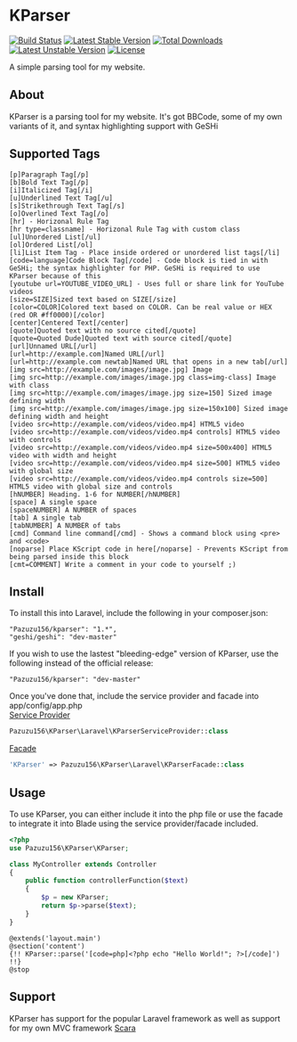 # KParser
[![Build Status](https://travis-ci.org/pazuzu156/KParser.svg?branch=master)](https://travis-ci.org/pazuzu156/KParser)
[![Latest Stable Version](https://poser.pugx.org/pazuzu156/kparser/v/stable)](https://packagist.org/packages/pazuzu156/kparser)
[![Total Downloads](https://poser.pugx.org/pazuzu156/kparser/downloads)](https://packagist.org/packages/pazuzu156/kparser)
[![Latest Unstable Version](https://poser.pugx.org/pazuzu156/kparser/v/unstable)](https://packagist.org/packages/pazuzu156/kparser)
[![License](https://poser.pugx.org/pazuzu156/kparser/license)](https://packagist.org/packages/pazuzu156/kparser)

A simple parsing tool for my website.

## About
KParser is a parsing tool for my website. It's got BBCode, some of my own variants of it, and syntax highlighting support with GeSHi

## Supported Tags
```
[p]Paragraph Tag[/p]  
[b]Bold Text Tag[/p]  
[i]Italicized Tag[/i]  
[u]Underlined Text Tag[/u]  
[s]Strikethrough Text Tag[/s]  
[o]Overlined Text Tag[/o]  
[hr] - Horizonal Rule Tag  
[hr type=classname] - Horizonal Rule Tag with custom class  
[ul]Unordered List[/ul]  
[ol]Ordered List[/ol]  
[li]List Item Tag - Place inside ordered or unordered list tags[/li]  
[code=language]Code Block Tag[/code] - Code block is tied in with GeSHi; the syntax highlighter for PHP. GeSHi is required to use KParser because of this  
[youtube url=YOUTUBE_VIDEO_URL] - Uses full or share link for YouTube videos  
[size=SIZE]Sized text based on SIZE[/size]
[color=COLOR]Colored text based on COLOR. Can be real value or HEX (red OR #ff0000)[/color]
[center]Centered Text[/center]
[quote]Quoted text with no source cited[/quote]
[quote=Quoted Dude]Quoted text with source cited[/quote]
[url]Unnamed URL[/url]
[url=http://example.com]Named URL[/url]
[url=http://example.com newtab]Named URL that opens in a new tab[/url]
[img src=http://example.com/images/image.jpg] Image
[img src=http://example.com/images/image.jpg class=img-class] Image with class
[img src=http://example.com/images/image.jpg size=150] Sized image defining width
[img src=http://example.com/images/image.jpg size=150x100] Sized image defining width and height
[video src=http://example.com/videos/video.mp4] HTML5 video
[video src=http://example.com/videos/video.mp4 controls] HTML5 video with controls
[video src=http://example.com/videos/video.mp4 size=500x400] HTML5 video with width and height
[video src=http://example.com/videos/video.mp4 size=500] HTML5 video with global size
[video src=http://example.com/videos/video.mp4 controls size=500] HTML5 video with global size and controls
[hNUMBER] Heading. 1-6 for NUMBER[/hNUMBER]
[space] A single space
[spaceNUMBER] A NUMBER of spaces
[tab] A single tab
[tabNUMBER] A NUMBER of tabs
[cmd] Command line command[/cmd] - Shows a command block using <pre> and <code>
[noparse] Place KScript code in here[/noparse] - Prevents KScript from being parsed inside this block 
[cmt=COMMENT] Write a comment in your code to yourself ;)  
```


## Install
To install this into Laravel, include the following in your composer.json:  
```
"Pazuzu156/kparser": "1.*",
"geshi/geshi": "dev-master"
```

If you wish to use the lastest "bleeding-edge" version of KParser, use the following instead of the official release:  
```
"Pazuzu156/kparser": "dev-master"
```

Once you've done that, include the service provider and facade into app/config/app.php  
<u>Service Provider</u>  
```php
Pazuzu156\KParser\Laravel\KParserServiceProvider::class
```
<u>Facade</u>
```php
'KParser' => Pazuzu156\KParser\Laravel\KParserFacade::class
```

## Usage
To use KParser, you can either include it into the php file or use the facade to integrate it into Blade using the service provider/facade included.
```php
<?php
use Pazuzu156\KParser\KParser;

class MyController extends Controller
{
    public function controllerFunction($text)
    {
    	$p = new KParser;
        return $p->parse($text);
    }
}

```

```blade
@extends('layout.main')
@section('content')
{!! KParser::parse('[code=php]<?php echo "Hello World!"; ?>[/code]') !!}
@stop
```

## Support
KParser has support for the popular Laravel framework as well as support for my own MVC framework [Scara](https://github.com/ScaraMVC/Scara)
